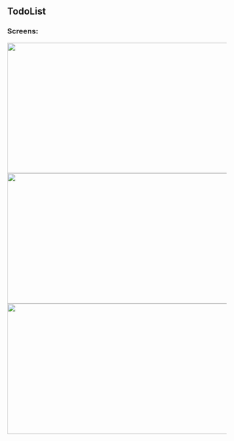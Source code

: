 ## TodoList

### Screens:


<img width="600px" height="300px" src="https://user-images.githubusercontent.com/54432325/87152941-e92b8000-c2b6-11ea-894a-b62d5b2114ff.png">

<img width="600px" height="300px" src="https://user-images.githubusercontent.com/54432325/87224300-856f8880-c384-11ea-83e1-80ff22ca82ca.png">

<img width="600px" height="300px" src="https://user-images.githubusercontent.com/54432325/87153085-2bed5800-c2b7-11ea-8500-3c5efbca87d3.png">

